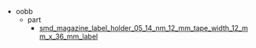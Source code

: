 * oobb
  * part
    * [smd_magazine_label_holder_05_14_nm_12_mm_tape_width_12_mm_x_36_mm_label](oobb/part/smd_magazine_label_holder_05_14_nm_12_mm_tape_width_12_mm_x_36_mm_label)

